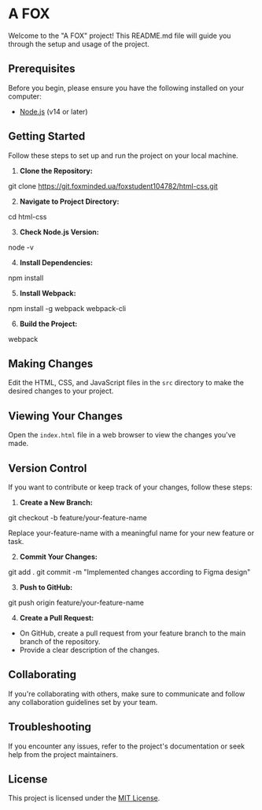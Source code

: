 # A FOX

Welcome to the "A FOX" project! This README.md file will guide you through the setup and usage of the project.

## Prerequisites

Before you begin, please ensure you have the following installed on your computer:

- [Node.js](https://nodejs.org/) (v14 or later)

## Getting Started

Follow these steps to set up and run the project on your local machine.

1. **Clone the Repository:**

git clone https://git.foxminded.ua/foxstudent104782/html-css.git

2. **Navigate to Project Directory:**

cd html-css

3. **Check Node.js Version:**

node -v

4. **Install Dependencies:**

npm install

5. **Install Webpack:**

npm install -g webpack webpack-cli

6. **Build the Project:**

webpack

## Making Changes

Edit the HTML, CSS, and JavaScript files in the `src` directory to make the desired changes to your project.

## Viewing Your Changes

Open the `index.html` file in a web browser to view the changes you've made.

## Version Control

If you want to contribute or keep track of your changes, follow these steps:

1. **Create a New Branch:**

git checkout -b feature/your-feature-name

Replace your-feature-name with a meaningful name for your new feature or task.

2. **Commit Your Changes:**

git add .
git commit -m "Implemented changes according to Figma design"

3. **Push to GitHub:**

git push origin feature/your-feature-name

4. **Create a Pull Request:**
- On GitHub, create a pull request from your feature branch to the main branch of the repository.
- Provide a clear description of the changes.

## Collaborating

If you're collaborating with others, make sure to communicate and follow any collaboration guidelines set by your team.

## Troubleshooting

If you encounter any issues, refer to the project's documentation or seek help from the project maintainers.

## License

This project is licensed under the [MIT License](LICENSE).
